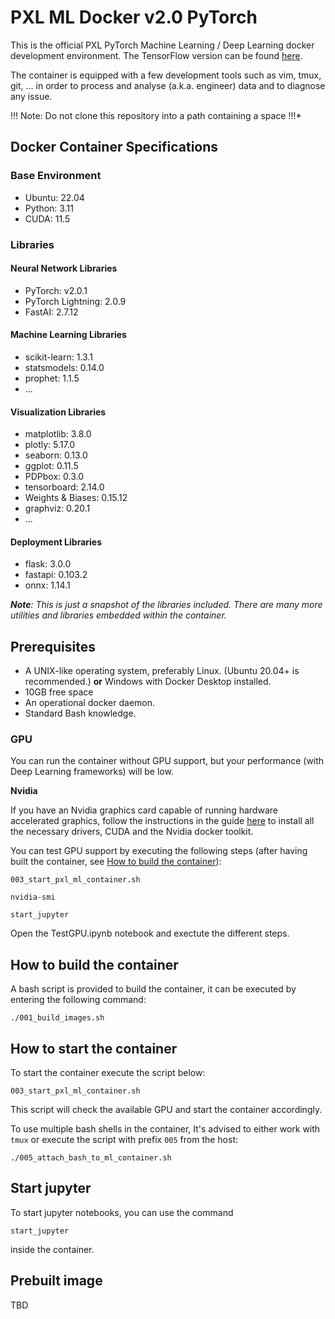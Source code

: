 # PXL ML Docker v2.0 PyTorch
This is the official PXL PyTorch Machine Learning / Deep Learning docker development environment.
The TensorFlow version can be found [here](https://github.com/PXLAIRobotics/PXL_ML_Docker_v2.0_TensorFlow).

The container is equipped with a few development tools such as vim, tmux, git,
... in order to process and analyse (a.k.a. engineer) data and to diagnose any
issue.

!!! Note: Do not clone this repository into a path containing a space !!!*

## Docker Container Specifications

### Base Environment

- Ubuntu: 22.04
- Python: 3.11
- CUDA: 11.5

### Libraries

#### Neural Network Libraries

- PyTorch: v2.0.1
- PyTorch Lightning: 2.0.9
- FastAI: 2.7.12

#### Machine Learning Libraries

- scikit-learn: 1.3.1
- statsmodels: 0.14.0
- prophet: 1.1.5
- ...

#### Visualization Libraries

- matplotlib: 3.8.0
- plotly: 5.17.0
- seaborn: 0.13.0
- ggplot: 0.11.5
- PDPbox: 0.3.0
- tensorboard: 2.14.0
- Weights & Biases: 0.15.12
- graphviz: 0.20.1
- ...

#### Deployment Libraries

- flask: 3.0.0
- fastapi: 0.103.2
- onnx: 1.14.1

_**Note**: This is just a snapshot of the libraries included. There are many more utilities and libraries embedded within the container._


## Prerequisites
* A UNIX-like operating system, preferably Linux. (Ubuntu 20.04+ is recommended.) **or** Windows with Docker Desktop installed.
* 10GB free space
* An operational docker daemon.
* Standard Bash knowledge.

### GPU
You can run the container without GPU support, but your performance (with Deep Learning frameworks) will be low.

**Nvidia**

If you have an Nvidia graphics card capable of running hardware accelerated graphics, follow the instructions in the guide [here](CUDA%20Installation) to install all the necessary drivers, CUDA and the Nvidia docker toolkit. 

You can test GPU support by executing the following steps (after having built the container, see [How to build the container](https://github.com/PXLAIRobotics/PXL_ML_Docker_v2.0/tree/main#how-to-build-the-container)):

```
003_start_pxl_ml_container.sh
```

```
nvidia-smi
```

```
start_jupyter
```

Open the TestGPU.ipynb notebook and exectute the different steps.
 
## How to build the container
A bash script is provided to build the container, it can be executed by entering
the following command:

```
./001_build_images.sh
```

## How to start the container
To start the container execute the script below:

```
003_start_pxl_ml_container.sh
```
This script will check the available GPU and start the container accordingly.

To use multiple bash shells in the container, It's advised to either work with
`tmux` or execute the script with prefix `005` from the host:

```
./005_attach_bash_to_ml_container.sh
```

## Start jupyter
To start jupyter notebooks, you can use the command
```
start_jupyter
```
inside the container.

## Prebuilt image
TBD
